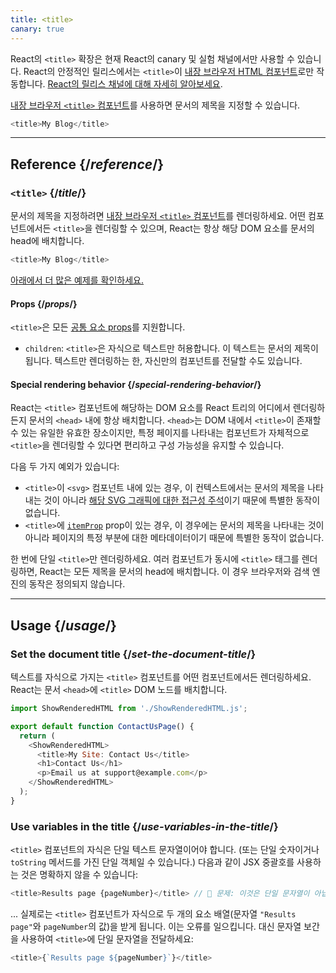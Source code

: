 ```yaml
---
title: <title>
canary: true
---
```


<Canary>

React의 `<title>` 확장은 현재 React의 canary 및 실험 채널에서만 사용할 수 있습니다. React의 안정적인 릴리스에서는 `<title>`이 [내장 브라우저 HTML 컴포넌트](https://react.dev/reference/react-dom/components#all-html-components)로만 작동합니다. [React의 릴리스 채널에 대해 자세히 알아보세요](/community/versioning-policy#all-release-channels).

</Canary>


<Intro>

[내장 브라우저 `<title>` 컴포넌트](https://developer.mozilla.org/en-US/docs/Web/HTML/Element/title)를 사용하면 문서의 제목을 지정할 수 있습니다.

```js
<title>My Blog</title>
```

</Intro>

<InlineToc />

---

## Reference {/*reference*/}

### `<title>` {/*title*/}

문서의 제목을 지정하려면 [내장 브라우저 `<title>` 컴포넌트](https://developer.mozilla.org/en-US/docs/Web/HTML/Element/title)를 렌더링하세요. 어떤 컴포넌트에서든 `<title>`을 렌더링할 수 있으며, React는 항상 해당 DOM 요소를 문서의 head에 배치합니다.

```js
<title>My Blog</title>
```

[아래에서 더 많은 예제를 확인하세요.](#usage)

#### Props {/*props*/}

`<title>`은 모든 [공통 요소 props](/reference/react-dom/components/common#props)를 지원합니다.

* `children`: `<title>`은 자식으로 텍스트만 허용합니다. 이 텍스트는 문서의 제목이 됩니다. 텍스트만 렌더링하는 한, 자신만의 컴포넌트를 전달할 수도 있습니다.

#### Special rendering behavior {/*special-rendering-behavior*/}

React는 `<title>` 컴포넌트에 해당하는 DOM 요소를 React 트리의 어디에서 렌더링하든지 문서의 `<head>` 내에 항상 배치합니다. `<head>`는 DOM 내에서 `<title>`이 존재할 수 있는 유일한 유효한 장소이지만, 특정 페이지를 나타내는 컴포넌트가 자체적으로 `<title>`을 렌더링할 수 있다면 편리하고 구성 가능성을 유지할 수 있습니다.

다음 두 가지 예외가 있습니다:
* `<title>`이 `<svg>` 컴포넌트 내에 있는 경우, 이 컨텍스트에서는 문서의 제목을 나타내는 것이 아니라 [해당 SVG 그래픽에 대한 접근성 주석](https://developer.mozilla.org/en-US/docs/Web/SVG/Element/title)이기 때문에 특별한 동작이 없습니다.
* `<title>`에 [`itemProp`](https://developer.mozilla.org/en-US/docs/Web/HTML/Global_attributes/itemprop) prop이 있는 경우, 이 경우에는 문서의 제목을 나타내는 것이 아니라 페이지의 특정 부분에 대한 메타데이터이기 때문에 특별한 동작이 없습니다.

<Pitfall>

한 번에 단일 `<title>`만 렌더링하세요. 여러 컴포넌트가 동시에 `<title>` 태그를 렌더링하면, React는 모든 제목을 문서의 head에 배치합니다. 이 경우 브라우저와 검색 엔진의 동작은 정의되지 않습니다.

</Pitfall>

---

## Usage {/*usage*/}

### Set the document title {/*set-the-document-title*/}

텍스트를 자식으로 가지는 `<title>` 컴포넌트를 어떤 컴포넌트에서든 렌더링하세요. React는 문서 `<head>`에 `<title>` DOM 노드를 배치합니다.

<SandpackWithHTMLOutput>

```js src/App.js active
import ShowRenderedHTML from './ShowRenderedHTML.js';

export default function ContactUsPage() {
  return (
    <ShowRenderedHTML>
      <title>My Site: Contact Us</title>
      <h1>Contact Us</h1>
      <p>Email us at support@example.com</p>
    </ShowRenderedHTML>
  );
}
```

</SandpackWithHTMLOutput>

### Use variables in the title {/*use-variables-in-the-title*/}

`<title>` 컴포넌트의 자식은 단일 텍스트 문자열이어야 합니다. (또는 단일 숫자이거나 `toString` 메서드를 가진 단일 객체일 수 있습니다.) 다음과 같이 JSX 중괄호를 사용하는 것은 명확하지 않을 수 있습니다:

```js
<title>Results page {pageNumber}</title> // 🔴 문제: 이것은 단일 문자열이 아닙니다
```

... 실제로는 `<title>` 컴포넌트가 자식으로 두 개의 요소 배열(문자열 `"Results page"`와 `pageNumber`의 값)을 받게 됩니다. 이는 오류를 일으킵니다. 대신 문자열 보간을 사용하여 `<title>`에 단일 문자열을 전달하세요:

```js
<title>{`Results page ${pageNumber}`}</title>
```